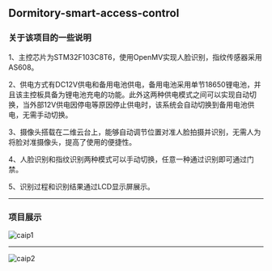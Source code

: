 ## Dormitory-smart-access-control

### 关于该项目的一些说明

1、主控芯片为STM32F103C8T6，使用OpenMV实现人脸识别，指纹传感器采用AS608。

2、供电方式有DC12V供电和备用电池供电，备用电池采用单节18650锂电池，并且该主控板具备为锂电池充电的功能。此外这两种供电模式之间可以实现自动切换，当外部12V供电因停电等原因停止供电时，该系统会自动切换到备用电池供电，无需手动切换。

3、摄像头搭载在二维云台上，能够自动调节位置对准人脸拍摄并识别，无需人为将脸对准摄像头，提高了使用的便捷性。

4、人脸识别和指纹识别两种模式可以手动切换，任意一种通过识别即可通过门禁。

5、识别过程和识别结果通过LCD显示屏展示。

---

### 项目展示

![caip1](https://github.com/yuanheci/Dormitory-smart-access-control/assets/97277559/78a78028-a07b-4560-9cde-720f728d7e52)

---

![caip2](https://github.com/yuanheci/Dormitory-smart-access-control/assets/97277559/eabaea9d-6f64-4565-87ef-c9b0ee823e73)
